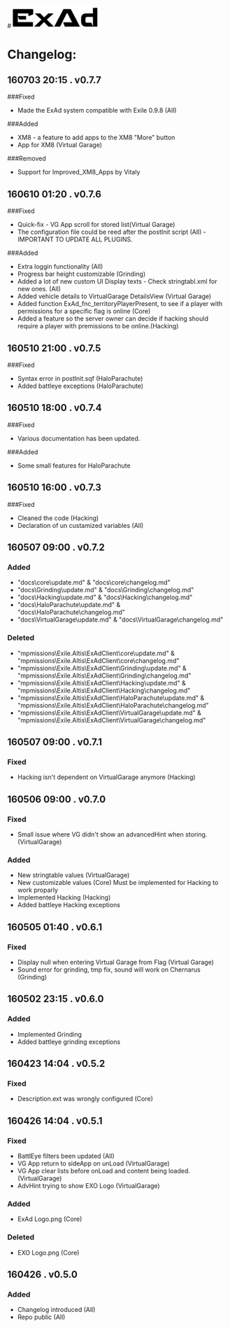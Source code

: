 #<img src="logo.png" alt="ExAd" width="200" />
# Changelog:  

## 160703 20:15 . v0.7.7  
###Fixed
* Made the ExAd system compatible with Exile 0.9.8 (All)

###Added
* XM8 - a feature to add apps to the XM8 "More" button
* App for XM8 (Virtual Garage)

###Removed
* Support for Improved_XM8_Apps by Vitaly

## 160610 01:20 . v0.7.6  
###Fixed
* Quick-fix - VG App scroll for stored list(Virtual Garage)
* The configuration file could be reed after the postInit script (All) - IMPORTANT TO UPDATE ALL PLUGINS.

###Added
* Extra loggin functionality (All) 
* Progress bar height customizable (Grinding)
* Added a lot of new custom UI Display texts - Check stringtabl.xml for new ones. (All)
* Added vehicle details to VirtualGarage DetailsView (Virtual Garage)
* Added function ExAd_fnc_territoryPlayerPresent, to see if a player with permissions for a specific flag is online (Core)
* Added a feature so the server owner can decide if hacking should require a player with premissions to be online.(Hacking)

## 160510 21:00 . v0.7.5  
###Fixed 
* Syntax error in postInit.sqf (HaloParachute)
* Added battleye exceptions (HaloParachute)

## 160510 18:00 . v0.7.4  
###Fixed 
* Various documentation has been updated. 
  
###Added 
* Some small features for HaloParachute
  
## 160510 16:00 . v0.7.3  
###Fixed   
* Cleaned the code (Hacking)  
* Declaration of un custamized variables (All)  

## 160507 09:00 . v0.7.2  
### Added 
* "docs\core\update.md" & "docs\core\changelog.md"
* "docs\Grinding\update.md" & "docs\Grinding\changelog.md"
* "docs\Hacking\update.md" & "docs\Hacking\changelog.md"
* "docs\HaloParachute\update.md" & "docs\HaloParachute\changelog.md"
* "docs\VirtualGarage\update.md" & "docs\VirtualGarage\changelog.md"

### Deleted  
* "mpmissions\Exile.Altis\ExAdClient\core\update.md" & "mpmissions\Exile.Altis\ExAdClient\core\changelog.md"
* "mpmissions\Exile.Altis\ExAdClient\Grinding\update.md" & "mpmissions\Exile.Altis\ExAdClient\Grinding\changelog.md"
* "mpmissions\Exile.Altis\ExAdClient\Hacking\update.md" & "mpmissions\Exile.Altis\ExAdClient\Hacking\changelog.md"
* "mpmissions\Exile.Altis\ExAdClient\HaloParachute\update.md" & "mpmissions\Exile.Altis\ExAdClient\HaloParachute\changelog.md"
* "mpmissions\Exile.Altis\ExAdClient\VirtualGarage\update.md" & "mpmissions\Exile.Altis\ExAdClient\VirtualGarage\changelog.md"

## 160507 09:00 . v0.7.1  
### Fixed 
* Hacking isn't dependent on VirtualGarage anymore (Hacking)
  
## 160506 09:00 . v0.7.0  
### Fixed 
* Small issue where VG didn't show an advancedHint when storing. (VirtualGarage)

### Added
* New stringtable values (VirtualGarage)
* New customizable values (Core)
Must be implemented for Hacking to work proparly
* Implemented Hacking (Hacking)
* Added battleye Hacking exceptions

## 160505 01:40 . v0.6.1  
### Fixed 
* Display null when entering Virtual Garage from Flag (Virtual Garage)
* Sound error for grinding, tmp fix, sound will work on Chernarus (Grinding)

## 160502 23:15 . v0.6.0  
### Added
* Implemented Grinding
* Added battleye grinding exceptions  

## 160423 14:04 . v0.5.2  
### Fixed  
* Description.ext was wrongly configured (Core) 

## 160426 14:04 . v0.5.1  
### Fixed  
* BattlEye filters been updated  (All)
* VG App return to sideApp on unLoad  (VirtualGarage)
* VG App clear lists before onLoad and content being loaded. (VirtualGarage)
* AdvHint trying to show EXO Logo  (VirtualGarage)
  
### Added
* ExAd Logo.png  (Core)
  
### Deleted
* EXO Logo.png (Core)

## 160426 . v0.5.0  
### Added
* Changelog introduced (All)
* Repo public  (All)
